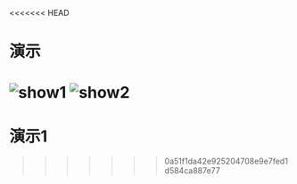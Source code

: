 <<<<<<< HEAD
# 演示

![show1](show/演示1.gif)
![show2](show/演示2.gif)
=======
# 演示1


>>>>>>> 0a51f1da42e925204708e9e7fed1d584ca887e77
